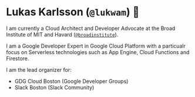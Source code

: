 # Lukas Karlsson (`@lukwam`) 👋

I am currently a Cloud Architect and Developer Advocate at the Broad Institute of MIT and Havard ([`@broadinstitute`](https://broadinstitute.org/)).

I am a Google Developer Expert in Google Cloud Platform with a particualr focus on Serverless technologies such as App Engine, Cloud Functions and Firestore.

I am the lead organizer for:

* GDG Cloud Boston (Google Developer Groups)
* Slack Boston (Slack Community)

<!--
**lukwam/lukwam** is a ✨ _special_ ✨ repository because its `README.md` (this file) appears on your GitHub profile.

Here are some ideas to get you started:

- 🔭 I’m currently working on ...
- 🌱 I’m currently learning ...
- 👯 I’m looking to collaborate on ...
- 🤔 I’m looking for help with ...
- 💬 Ask me about ...
- 📫 How to reach me: ...
- 😄 Pronouns: ...
- ⚡ Fun fact: ...
-->
